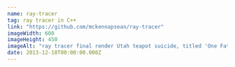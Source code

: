 ```yaml
---
name: ray-tracer
tag: ray tracer in C++
link: "https://github.com/mckennapsean/ray-tracer"
imageWidth: 600
imageHeight: 450
imageAlt: "ray tracer final render Utah teapot suicide, titled 'One Fateful Night'"
date: 2013-12-18T00:00:00.000Z
---
```

